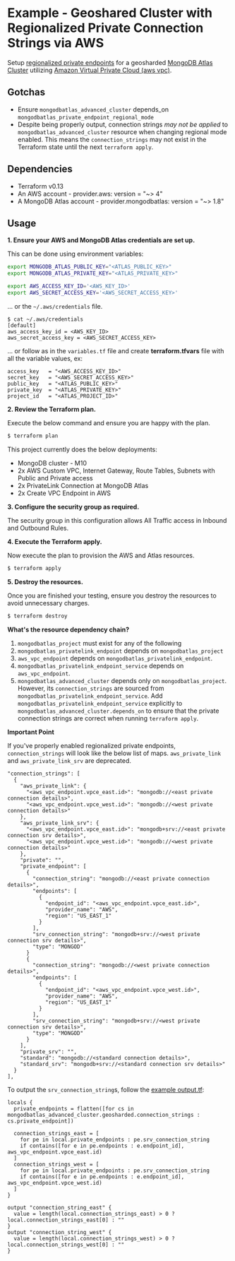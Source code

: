 # Example - Geoshared Cluster with Regionalized Private Connection Strings via AWS

Setup [regionalized private endpoints](https://www.mongodb.com/docs/atlas/security-private-endpoint/#-optional--regionalized-private-endpoints-for-multi-region-sharded-clusters) for a geosharded [MongoDB Atlas Cluster](https://www.mongodb.com/basics/clusters/mongodb-cluster-setup) utilizing [Amazon Virtual Private Cloud (aws vpc)](https://docs.aws.amazon.com/vpc/latest/userguide/what-is-amazon-vpc.html).


## Gotchas
- Ensure `mongodbatlas_advanced_cluster` depends_on `mongodbatlas_private_endpoint_regional_mode`
- Despite being properly output, connection strings _may not be applied_ to `mongodbatlas_advanced_cluster` resource when changing regional mode enabled. This means the `connection_strings` may not exist in the Terraform state until the next `terraform apply`.

## Dependencies

* Terraform v0.13
* An AWS account - provider.aws: version = "~> 4"
* A MongoDB Atlas account - provider.mongodbatlas: version = "~> 1.8"

## Usage

**1\. Ensure your AWS and MongoDB Atlas credentials are set up.**

This can be done using environment variables:

```bash
export MONGODB_ATLAS_PUBLIC_KEY="<ATLAS_PUBLIC_KEY>"
export MONGODB_ATLAS_PRIVATE_KEY="<ATLAS_PRIVATE_KEY>"
```

``` bash
export AWS_ACCESS_KEY_ID='<AWS_KEY_ID>'
export AWS_SECRET_ACCESS_KEY='<AWS_SECRET_ACCESS_KEY>'
```

... or the `~/.aws/credentials` file.

```
$ cat ~/.aws/credentials
[default]
aws_access_key_id = <AWS_KEY_ID>
aws_secret_access_key = <AWS_SECRET_ACCESS_KEY>

```
... or follow as in the `variables.tf` file and create **terraform.tfvars** file with all the variable values, ex:
```
access_key   = "<AWS_ACCESS_KEY_ID>"
secret_key   = "<AWS_SECRET_ACCESS_KEY>"
public_key   = "<ATLAS_PUBLIC_KEY>"
private_key  = "<ATLAS_PRIVATE_KEY>"
project_id   = "<ATLAS_PROJECT_ID>"
```

**2\. Review the Terraform plan.**

Execute the below command and ensure you are happy with the plan.

``` bash
$ terraform plan
```
This project currently does the below deployments:

- MongoDB cluster - M10
- 2x AWS Custom VPC, Internet Gateway, Route Tables, Subnets with Public and Private access
- 2x PrivateLink Connection at MongoDB Atlas
- 2x Create VPC Endpoint in AWS

**3\. Configure the security group as required.**

The security group in this configuration allows All Traffic access in Inbound and Outbound Rules.

**4\. Execute the Terraform apply.**

Now execute the plan to provision the AWS and Atlas resources.

``` bash
$ terraform apply
```

**5\. Destroy the resources.**

Once you are finished your testing, ensure you destroy the resources to avoid unnecessary charges.

``` bash
$ terraform destroy
```

**What's the resource dependency chain?**
1. `mongodbatlas_project` must exist for any of the following
2. `mongodbatlas_privatelink_endpoint` depends on `mongodbatlas_project`
3. `aws_vpc_endpoint` depends on `mongodbatlas_privatelink_endpoint`.
4. `mongodbatlas_privatelink_endpoint_service` depends on `aws_vpc_endpoint`.
5. `mongodbatlas_advanced_cluster` depends only on `mongodbatlas_project`. However, its `connection_strings` are sourced from `mongodbatlas_privatelink_endpoint_service`. Add `mongodbatlas_privatelink_endpoint_service` explicitly to `mongodbatlas_advanced_cluster.depends_on` to ensure that the private connection strings are correct when running `terraform apply`.

**Important Point**

If you've properly enabled regionalized private endpoints, `connection_strings` will look like the below list of maps. `aws_private_link` and `aws_private_link_srv` are deprecated.
```
"connection_strings": [
  {
    "aws_private_link": {
      "<aws_vpc_endpoint.vpce_east.id>": "mongodb://<east private connection details>",
      "<aws_vpc_endpoint.vpce_west.id>": "mongodb://<west private connection details>"
    },
    "aws_private_link_srv": {
      "<aws_vpc_endpoint.vpce_east.id>": "mongodb+srv://<east private connection srv details>",
      "<aws_vpc_endpoint.vpce_west.id>": "mongodb://<west private connection details>"
    },
    "private": "",
    "private_endpoint": [
      {
        "connection_string": "mongodb://<east private connection details>",
        "endpoints": [
          {
            "endpoint_id": "<aws_vpc_endpoint.vpce_east.id>",
            "provider_name": "AWS",
            "region": "US_EAST_1"
          }
        ],
        "srv_connection_string": "mongodb+srv://<west private connection srv details>",
        "type": "MONGOD"
      }
      {
        "connection_string": "mongodb://<west private connection details>",
        "endpoints": [
          {
            "endpoint_id": "<aws_vpc_endpoint.vpce_west.id>",
            "provider_name": "AWS",
            "region": "US_EAST_1"
          }
        ],
        "srv_connection_string": "mongodb+srv://<west private connection srv details>",
        "type": "MONGOD"
      }
    ],
    "private_srv": "",
    "standard": "mongodb://<standard connection details>",
    "standard_srv": "mongodb+srv://<standard connection srv details>"
  }
],
```

To output the `srv_connection_string`s, follow the [example output.tf](output.tf):
```
locals {
  private_endpoints = flatten([for cs in mongodbatlas_advanced_cluster.geosharded.connection_strings : cs.private_endpoint])

  connection_strings_east = [
    for pe in local.private_endpoints : pe.srv_connection_string
    if contains([for e in pe.endpoints : e.endpoint_id], aws_vpc_endpoint.vpce_east.id)
  ]
  connection_strings_west = [
    for pe in local.private_endpoints : pe.srv_connection_string
    if contains([for e in pe.endpoints : e.endpoint_id], aws_vpc_endpoint.vpce_west.id)
  ]
}

output "connection_string_east" {
  value = length(local.connection_strings_east) > 0 ? local.connection_strings_east[0] : ""
}
output "connection_string_west" {
  value = length(local.connection_strings_west) > 0 ? local.connection_strings_west[0] : ""
}

```
